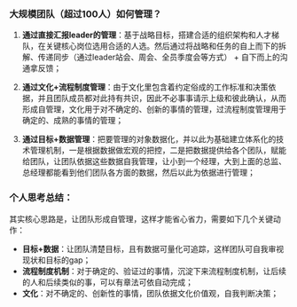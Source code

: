 ### **大规模团队（超过100人）如何管理？**

1) **通过直接汇报leader的管理**：基于战略目标，搭建合适的组织架构和人才梯队，在关键核心岗位选用合适的人选。然后通过将战略和任务的自上而下的拆解、传递同步（通过leader站会、周会、全员季度会等方式） +  自下而上的沟通拿反馈；

2) **通过文化+流程制度管理**：由于文化里包含着约定俗成的工作标准和决策依据，并且团队成员都对此持有共识，因此不必事事请示上级和彼此确认，从而形成自管理，文化用于对不确定的、创新的事情的管理，过流程制度管理用于确定的、成熟的事情的管理；

3) **通过目标+数据管理**：把要管理的对象数据化，并以此为基础建立体系化的技术管理机制，一是根据数据做宏观的把控，二是把数据提供给各个团队，赋能给团队，让团队依据这些数据自我管理，让小到一个经理，大到上面的总监、总经理都能看到他们团队各方面的数据，然后以此为依据进行管理；

### **个人思考总结**：
其实核心思路是，让团队形成自管理，这样才能省心省力，需要如下几个关键动作：
- **目标+数据**：让团队清楚目标，且有数据可量化可追踪，这样团队可自我审视现状和目标的gap；
- **流程制度机制**：对于确定的、验证过的事情，沉淀下来流程制度机制，让后续的人和后续类似的事，可以有章法可依自动完成；
- **文化**：对不确定的、创新性的事情，团队依据文化价值观，自我判断决策；